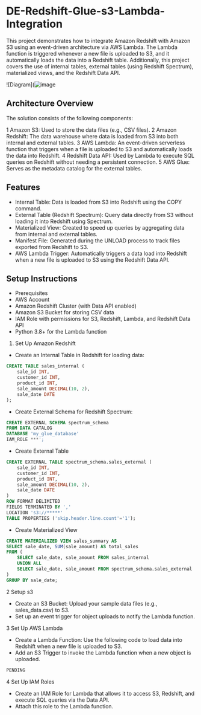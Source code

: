 ﻿# DE-Redshift-Glue-s3-Lambda-Integration
 This project demonstrates how to integrate Amazon Redshift with Amazon S3 using an event-driven architecture via AWS Lambda. The Lambda function is triggered whenever a new file is uploaded to S3, and it automatically loads the data into a Redshift table. Additionally, this project covers the use of internal tables, external tables (using Redshift Spectrum), materialized views, and the Redshift Data API.

![Diagram](![image](https://github.com/user-attachments/assets/3fea6d08-b557-48c5-a7dc-e28d5c0356b8)


## Architecture Overview
The solution consists of the following components:

1 Amazon S3: Used to store the data files (e.g., CSV files).
2 Amazon Redshift: The data warehouse where data is loaded from S3 into both internal and external tables.
3 AWS Lambda: An event-driven serverless function that triggers when a file is uploaded to S3 and automatically loads the data into Redshift.
4 Redshift Data API: Used by Lambda to execute SQL queries on Redshift without needing a persistent connection.
5 AWS Glue: Serves as the metadata catalog for the external tables.

## Features
- Internal Table: Data is loaded from S3 into Redshift using the COPY command.
- External Table (Redshift Spectrum): Query data directly from S3 without loading it into Redshift using Spectrum.
- Materialized View: Created to speed up queries by aggregating data from internal and external tables.
- Manifest File: Generated during the UNLOAD process to track files exported from Redshift to S3.
- AWS Lambda Trigger: Automatically triggers a data load into Redshift when a new file is uploaded to S3 using the Redshift Data API.

## Setup Instructions
- Prerequisites
- AWS Account
- Amazon Redshift Cluster (with Data API enabled)
- Amazon S3 Bucket for storing CSV data
- IAM Role with permissions for S3, Redshift, Lambda, and Redshift Data API
- Python 3.8+ for the Lambda function


1. Set Up Amazon Redshift
- Create an Internal Table in Redshift for loading data:
```sql
CREATE TABLE sales_internal (
    sale_id INT,
    customer_id INT,
    product_id INT,
    sale_amount DECIMAL(10, 2),
    sale_date DATE
);
```
- Create External Schema for Redshift Spectrum:
```sql
CREATE EXTERNAL SCHEMA spectrum_schema
FROM DATA CATALOG
DATABASE 'my_glue_database'
IAM_ROLE ***';
```
- Create External Table
```sql
CREATE EXTERNAL TABLE spectrum_schema.sales_external (
    sale_id INT,
    customer_id INT,
    product_id INT,
    sale_amount DECIMAL(10, 2),
    sale_date DATE
)
ROW FORMAT DELIMITED
FIELDS TERMINATED BY ','
LOCATION 's3://*****'
TABLE PROPERTIES ('skip.header.line.count'='1');
```
- Create Materialized View
```sql
CREATE MATERIALIZED VIEW sales_summary AS
SELECT sale_date, SUM(sale_amount) AS total_sales
FROM (
    SELECT sale_date, sale_amount FROM sales_internal
    UNION ALL
    SELECT sale_date, sale_amount FROM spectrum_schema.sales_external
)
GROUP BY sale_date;
```
2 Setup s3
- Create an S3 Bucket: Upload your sample data files (e.g., sales_data.csv) to S3.
- Set up an event trigger for object uploads to notify the Lambda function.

3 Set Up AWS Lambda

- Create a Lambda Function: Use the following code to load data into Redshift when a new file is uploaded to S3.
- Add an S3 Trigger to invoke the Lambda function when a new object is uploaded.
```sql
PENDING
```

4  Set Up IAM Roles
- Create an IAM Role for Lambda that allows it to access S3, Redshift, and execute SQL queries via the Data API.
- Attach this role to the Lambda function.




